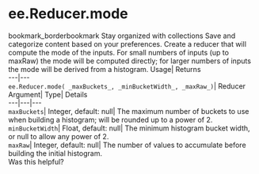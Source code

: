  
#  ee.Reducer.mode 
bookmark_borderbookmark Stay organized with collections  Save and categorize content based on your preferences.
Create a reducer that will compute the mode of the inputs. For small numbers of inputs (up to maxRaw) the mode will be computed directly; for larger numbers of inputs the mode will be derived from a histogram. 
Usage| Returns  
---|---  
`ee.Reducer.mode( _maxBuckets_, _minBucketWidth_, _maxRaw_)`| Reducer  
Argument| Type| Details  
---|---|---  
`maxBuckets`| Integer, default: null| The maximum number of buckets to use when building a histogram; will be rounded up to a power of 2.  
`minBucketWidth`| Float, default: null| The minimum histogram bucket width, or null to allow any power of 2.  
`maxRaw`| Integer, default: null| The number of values to accumulate before building the initial histogram.  
Was this helpful?
